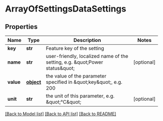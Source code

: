 # ArrayOfSettingsDataSettings

## Properties
Name | Type | Description | Notes
------------ | ------------- | ------------- | -------------
**key** | **str** | Feature key of the setting | 
**name** | **str** | user-friendly, localized name of the setting, e.g. \&quot;Power status\&quot; | [optional] 
**value** | [**object**](.md) | the value of the parameter specified in \&quot;key\&quot;, e.g. 200 | 
**unit** | **str** | the unit of this parameter, e.g. \&quot;°C\&quot; | [optional] 

[[Back to Model list]](../README.md#documentation-for-models) [[Back to API list]](../README.md#documentation-for-api-endpoints) [[Back to README]](../README.md)


